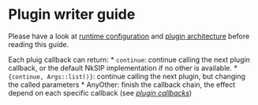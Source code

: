 # Plugin writer guide

Please have a look at [runtime configuration](run_time_configuration.md) and [plugin architecture](plugin_architecture.md) before reading this guide.


 Each pluig callback can return:
	* `continue`: continue calling the next plugin callback, or the default NkSIP implementation if no other is available.
	* `{continue, Args::list()}`: continue calling the next plugin, but changing the called parameters
	* AnyOther: finish the callback chain, the effect depend on each specific callback (see [_plugin callbacks_](plugin_callbacks.md)) 


